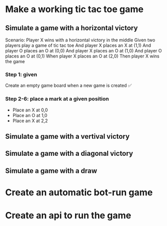 # Make a working tic tac toe game

## Simulate a game with a horizontal victory

Scenario: Player X wins with a horizontal victory in the middle
	Given two players play a game of tic tac toe
    And player X places an X at (1,1)
    And player O places an O at (0,0)
    And player X places an O at (1,0)
    And player O places an O at (0,1)
	When player X places an O at (2,0)
    Then player X wins the game

### Step 1: given
Create an empty game board when a new game is created ✅

### Step 2-6: place a mark at a given position
- Place an X at 0,0
- Place an O at 1,0
- Place an X at 2,2

## Simulate a game with a vertival victory

## Simulate a game with a diagonal victory

## Simulate a game with a draw

# Create an automatic bot-run game

# Create an api to run the game
